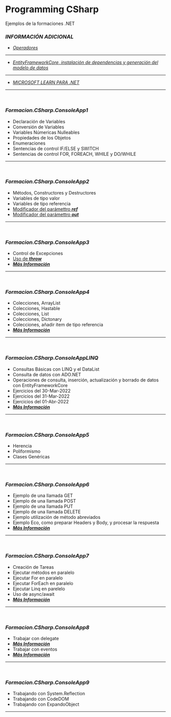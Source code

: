 # Programming CSharp
Ejemplos de la formaciones .NET
&nbsp;
&nbsp;
&nbsp;
&nbsp;
&nbsp;
### ***INFORMACIÓN ADICIONAL***
* [*Operadores*](https://github.com/borjacabeza/csharp/blob/main/OPERADORES.md)
---
* [*EntityFrameworkCore, instalación de dependencias y generación del modelo de datos*](https://github.com/borjacabeza/csharp/blob/main/EF.md)
---
* [*MICROSOFT LEARN PARA .NET*](https://docs.microsoft.com/es-es/learn/dotnet/)
&nbsp;
---
&nbsp;
### ***Formacion.CSharp.ConsoleApp1***
* Declaración de Variables
* Conversión de Variables
* Variables Númericas Nulleables
* Propiedades de los Objetos
* Enumeraciones
* Sentencias de control IF/ELSE y SWITCH
* Sentencias de control FOR, FOREACH, WHILE y DO/WHILE
&nbsp;
---
&nbsp;
### ***Formacion.CSharp.ConsoleApp2***
* Métodos, Constructores y Destructores
* Variables de tipo valor
* Variables de tipo referencia
* [Modificador del parámettro ***ref***](https://docs.microsoft.com/es-es/dotnet/csharp/language-reference/keywords/ref)
* [Modificador del parámettro ***out***](https://docs.microsoft.com/es-es/dotnet/csharp/language-reference/keywords/out-parameter-modifier)
&nbsp;
---
&nbsp;
### ***Formacion.CSharp.ConsoleApp3***
* Control de Excepciones
* [Uso de ***throw***](https://docs.microsoft.com/es-es/dotnet/csharp/language-reference/keywords/throw)
* [***Más Información***](https://docs.microsoft.com/es-es/dotnet/csharp/fundamentals/exceptions/)
&nbsp;
---
&nbsp;
### ***Formacion.CSharp.ConsoleApp4***
* Colecciones, ArrayList
* Colecciones, Hastable
* Colecciones, List
* Colecciones, Dictonary
* Colecciones, añadir item de tipo referencia
* [***Más Información***](https://docs.microsoft.com/es-es/dotnet/csharp/programming-guide/concepts/collections)
&nbsp;
---
&nbsp;
### ***Formacion.CSharp.ConsoleAppLINQ***
* Consultas Básicas con LINQ y el DataList
* Consulta de datos con ADO.NET
* Operaciones de consulta, inserción, actualización y borrado de datos con EntityFrameworkCore
* Ejercicios del 30-Mar-2022
* Ejercicios del 31-Mar-2022
* Ejercicios del 01-Abr-2022
* [***Más Información***](https://docs.microsoft.com/es-es/dotnet/csharp/programming-guide/concepts/linq/)
&nbsp;
---
&nbsp;
### ***Formacion.CSharp.ConsoleApp5***
* Herencia
* Poliformismo
* Clases Genéricas
&nbsp;
---
&nbsp;
### ***Formacion.CSharp.ConsoleApp6***
* Ejemplo de una llamada GET
* Ejemplo de una llamada POST
* Ejemplo de una llamada PUT
* Ejemplo de una llamada DELETE
* Ejemplo utilización de método abreviados
* Ejemplo Eco, como preparar Headers y Body, y procesar la respuesta
* [***Más Información***](https://docs.microsoft.com/es-es/dotnet/api/system.net.http.httpclient?view=net-5.0)
&nbsp;
---
&nbsp;
### ***Formacion.CSharp.ConsoleApp7***
* Creación de Tareas
* Ejecutar métodos en paralelo
* Ejecutar For en paralelo
* Ejecutar ForEach en paralelo
* Ejecutar Linq en parelelo
* Uso de async/await
* [***Más Información***](https://docs.microsoft.com/es-es/dotnet/csharp/programming-guide/concepts/async/)
&nbsp;
---
&nbsp;
### ***Formacion.CSharp.ConsoleApp8***
* Trabajar con delegate
* [***Más Información***](https://docs.microsoft.com/es-es/dotnet/csharp/programming-guide/delegates/)
* Trabajar con eventos
* [***Más Información***](https://docs.microsoft.com/es-es/dotnet/csharp/programming-guide/concepts/async/)
&nbsp;
---
&nbsp;
### ***Formacion.CSharp.ConsoleApp9***
* Trabajando con System.Reflection
* Trabajando con CodeDOM
* Trabajando con ExpandoObject
&nbsp;
---
&nbsp;